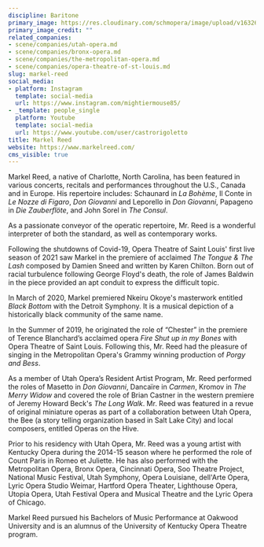 ```yaml
---
discipline: Baritone
primary_image: https://res.cloudinary.com/schmopera/image/upload/v1632699992/media/2021/09/MarkelReed_awru1t.jpg
primary_image_credit: ""
related_companies:
- scene/companies/utah-opera.md
- scene/companies/bronx-opera.md
- scene/companies/the-metropolitan-opera.md
- scene/companies/opera-theatre-of-st-louis.md
slug: markel-reed
social_media:
- platform: Instagram
  template: social-media
  url: https://www.instagram.com/mightiermouse85/
- _template: people_single
  platform: Youtube
  template: social-media
  url: https://www.youtube.com/user/castrorigoletto
title: Markel Reed
website: https://www.markelreed.com/
cms_visible: true
---
```

Markel Reed, a native of Charlotte, North Carolina, has been featured in various concerts, recitals and performances throughout the U.S., Canada and in Europe. His repertoire includes: Schaunard in _La Bohème_, Il Conte in _Le Nozze di Figaro_, _Don Giovanni_ and Leporello in _Don Giovanni_, Papageno in _Die Zauberflöte_, and John Sorel in _The Consul_.

As a passionate conveyor of the operatic repertoire, Mr. Reed is a wonderful interpreter of both the standard, as well as contemporary works. 

Following the shutdowns of Covid-19, Opera Theatre of Saint Louis' first live season of 2021 saw Markel in the premiere of acclaimed _The Tongue & The Lash_ composed by Damien Sneed and written by Karen Chilton. Born out of racial turbulence following George Floyd's death, the role of James Baldwin in the piece provided an apt conduit to express the difficult topic. 

In March of 2020, Markel premiered Nkeiru Okoye's masterwork entitled _Black Bottom_ with the Detroit Symphony.  It is a musical depiction of a historically black community of the same name. 

In the Summer of 2019, he originated the role of “Chester” in the premiere of Terence Blanchard’s acclaimed opera _Fire Shut up in my Bones_ with Opera Theatre of Saint Louis.  Following this, Mr. Reed had the pleasure of singing in the Metropolitan Opera's Grammy winning production of _Porgy and Bess_.

As a member of Utah Opera’s Resident Artist Program, Mr. Reed performed the roles of Masetto in _Don Giovanni_, Dancaïre in _Carmen_, Kromov in _The Merry Widow_ and covered the role of Brian Castner in the western premiere of Jeremy Howard Beck's _The Long Walk_.  Mr. Reed was featured in a revue of original miniature operas as part of a collaboration between Utah Opera, the Bee (a story telling organization based in Salt Lake City) and local composers, entitled Operas on the Hive. 

Prior to his residency with Utah Opera, Mr. Reed was a young artist with Kentucky Opera during the 2014-15 season where he performed the role of Count Paris in Romeo et Juliette. He has also performed with the Metropolitan Opera, Bronx Opera, Cincinnati Opera, Soo Theatre Project, National Music Festival, Utah Symphony,  Opera Louisiane, dell'Arte Opera, Lyric Opera Studio Weimar, Hartford Opera Theater, Lighthouse Opera, Utopia Opera, Utah Festival Opera and Musical Theatre and the Lyric Opera of Chicago.

Markel Reed pursued his Bachelors of Music Performance at Oakwood University and is an alumnus of the University of Kentucky Opera Theatre program.